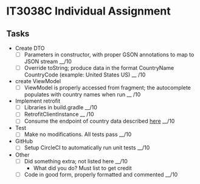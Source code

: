 # IT3038C Individual Assignment

## Tasks
* Create DTO
  - [ ] Parameters in constructor, with proper GSON annotations to map to JSON stream  __/10
  - [ ] Override toString; produce data in the format CountryName CountryCode (example: United States US)  __ /10
* create ViewModel
  - [ ] ViewModel is properly accessed from fragment; the autocomplete populates with country names when run  __ /10
* Implement retrofit
  - [ ] Libraries in build.gradle  __/10
  - [ ] RetrofitClientInstance  __ /10
  - [ ] Consume the endpoint of country data described [here]( http://jsonservices.com/cgi-bin/services.pl?search=List+of+Countries)  __/10
* Test
  - [ ] Make no modifications. All tests pass  __/10
* GitHub
  - [ ] Setup CircleCI to automatically run unit tests  __/10
* Other
  - [ ] Did something extra; not listed here  __/10
    * What did you do?  Must list to get credit
  - [ ] Code in good form, properly formatted and commented  __/10